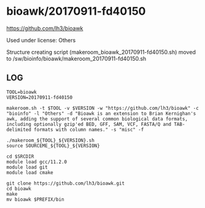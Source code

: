 bioawk/20170911-fd40150
========================

<https://github.com/lh3/bioawk>

Used under license:
Others


Structure creating script (makeroom_bioawk_20170911-fd40150.sh) moved to /sw/bioinfo/bioawk/makeroom_20170911-fd40150.sh

LOG
---

    TOOL=bioawk
    VERSION=20170911-fd40150

    makeroom.sh -t $TOOL -v $VERSION -w "https://github.com/lh3/bioawk" -c "bioinfo" -l "Others" -d "Bioawk is an extension to Brian Kernighan's awk, adding the support of several common biological data formats, including optionally gzip'ed BED, GFF, SAM, VCF, FASTA/Q and TAB-delimited formats with column names." -s "misc" -f

    ./makeroom_${TOOL}_${VERSION}.sh
    source SOURCEME_${TOOL}_${VERSION}

    cd $SRCDIR   
    module load gcc/11.2.0
    module load git
    module load cmake

    git clone https://github.com/lh3/bioawk.git
    cd bioawk
    make
    mv bioawk $PREFIX/bin

